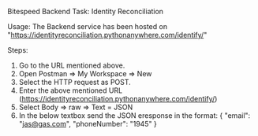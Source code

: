 Bitespeed Backend Task: Identity Reconciliation

Usage:
The Backend service has been hosted on "https://identityreconciliation.pythonanywhere.com/identify/"

Steps:
1) Go to the URL mentioned above.
2) Open Postman => My Workspace => New 
3) Select the HTTP request as POST.
4) Enter the above mentioned URL (https://identityreconciliation.pythonanywhere.com/identify/)
5) Select Body => raw => Text = JSON
6) In the below textbox send the JSON eresponse in the format:
     {
        "email": "jas@gas.com",
        "phoneNumber": "1945"
      }
